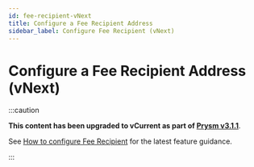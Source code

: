 ```yaml
---
id: fee-recipient-vNext
title: Configure a Fee Recipient Address 
sidebar_label: Configure Fee Recipient (vNext)
---
```


# Configure a Fee Recipient Address (vNext)

:::caution

**This content has been upgraded to vCurrent as part of [Prysm v3.1.1](https://github.com/prysmaticlabs/prysm/releases)**.

See [How to configure Fee Recipient](./fee-recipient.md) for the latest feature guidance.

:::
